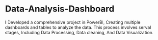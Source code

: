 # Data-Analysis-Dashboard
I Developed a comprehensive project in PowerBI, Creating multiple dashboards and tables to analyze the data. This process involves serval stages, Including Data Processing, Data cleaning, And Data Visualization. 
